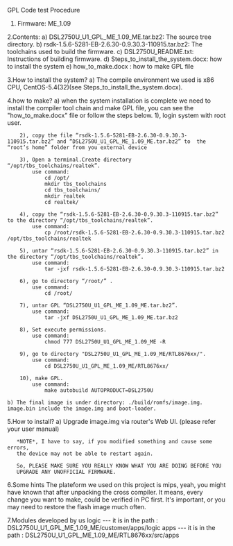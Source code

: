 GPL Code test Procedure

1. Firmware: ME_1.09

2.Contents:
    a) DSL2750U_U1_GPL_ME_1.09_ME.tar.bz2: The source tree directory.
    b) rsdk-1.5.6-5281-EB-2.6.30-0.9.30.3-110915.tar.bz2: The toolchains used to build the firmware.
    c) DSL2750U_README.txt: Instructions of building firmware.
    d) Steps_to_install_the_system.docx: how to install the system
    e) how_to_make.docx : how to make GPL file

3.How to install the system?
    a) The compile environment we used is x86 CPU, CentOS-5.4(32)(see Steps_to_install_the_system.docx).

4.how to make?
    a) when the system installation is complete we need to install the compiler tool chain and make GPL file, you can see the "how_to_make.docx" file or follow the steps below.
        1), login system with root user.
		
        2), copy the file “rsdk-1.5.6-5281-EB-2.6.30-0.9.30.3-110915.tar.bz2” and “DSL2750U_U1_GPL_ME_1.09_ME.tar.bz2” to  the “root’s home” folder from you external device
		
        3), Open a terminal.Create directory “/opt/tbs_toolchains/realtek”.  
            use command:
                cd /opt/
                mkdir tbs_toolchains
                cd tbs_toolchains/
                mkdir realtek
                cd realtek/
				
        4), copy the “rsdk-1.5.6-5281-EB-2.6.30-0.9.30.3-110915.tar.bz2” to the directory “/opt/tbs_toolchains/realtek”.  
            use command:
                cp /root/rsdk-1.5.6-5281-EB-2.6.30-0.9.30.3-110915.tar.bz2 /opt/tbs_toolchains/realtek
		
        5), untar “rsdk-1.5.6-5281-EB-2.6.30-0.9.30.3-110915.tar.bz2” in the directory “/opt/tbs_toolchains/realtek”.  
            use command:
                tar -jxf rsdk-1.5.6-5281-EB-2.6.30-0.9.30.3-110915.tar.bz2
		
        6), go to directory “/root/” .  
            use command:
                cd /root/
		
        7), untar GPL “DSL2750U_U1_GPL_ME_1.09_ME.tar.bz2”.  
            use command:
                tar -jxf DSL2750U_U1_GPL_ME_1.09_ME.tar.bz2
		
        8), Set execute permissions. 
            use command:
                chmod 777 DSL2750U_U1_GPL_ME_1.09_ME -R
		
        9), go to directory "DSL2750U_U1_GPL_ME_1.09_ME/RTL8676xx/". 
            use command:
                cd DSL2750U_U1_GPL_ME_1.09_ME/RTL8676xx/
		
        10), make GPL.
            use command: 
                make autobuild AUTOPRODUCT=DSL2750U 

    b) The final image is under directory: ./build/romfs/image.img. image.bin include the image.img and boot-loader.

5.How to install?
    a) Upgrade image.img via router's Web UI. (please refer your user manual)

	   *NOTE*, I have to say, if you modified something and cause some errors,
	   the device may not be able to restart again.
	   
	   So, PLEASE MAKE SURE YOU REALLY KNOW WHAT YOU ARE DOING BEFORE YOU
	   UPGRADE ANY UNOFFICIAL FIRMWARE.
	   
6.Some hints
	The plateform we used on this project is mips, yeah, you might have
	known that after unpacking the cross compiler.
	It means, every change you want to make, could be verified in PC
	first. It's important, or you may need to restore the flash image
	much often.
	
7.Modules developed by us
	logic --- it is in the path : DSL2750U_U1_GPL_ME_1.09_ME/customer/apps/logic
	apps --- it is in the path :  DSL2750U_U1_GPL_ME_1.09_ME/RTL8676xx/src/apps
	
